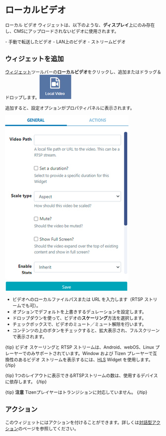 <!--toc=widgets-->

# ローカルビデオ

ローカル ビデオ ウィジェットは、以下のような、**ディスプレイ**上にのみ存在し、CMSにアップロードされないビデオに使用されます。

\- 手動で転送したビデオ
\- LAN上のビデオ
\- ストリームビデオ

## ウィジェットを追加

[ウィジェット](layouts_widgets.html)ツールバーの**ローカルビデオ**をクリックし、追加またはドラッグ＆ドロップします。![Local Video Widget](img\v2_media_localvideo_widget.png)

追加すると、設定オプションがプロパティパネルに表示されます。

![Local Video Add](img/v3.1_media_localvideo_configuration.png)

- ビデオへのローカルファイルパスまたは URL を入力します（RTSP ストリームでも可）。
- オプションでデフォルトを上書きするデュレーションを設定します。
- ドロップダウンを使って、ビデオの**スケーリング**方法を選択します。
- チェックボックスで、ビデオのミュート／ミュート解除を行います。
- コンテンツの上のボタンをチェックすると、拡大表示され、フルスクリーンで表示されます。

{tip}
ビデオ スケーリングと RTSP ストリームは、Android、webOS、Linux プレーヤーでのみサポートされています。Window および Tizen プレーヤーで互換性のあるビデオ ストリームを表示するには、[HLS](media_module_hls.html) Widget を使用します。
{/tip}

{tip}
1つのレイアウトに表示できるRTSPストリームの数は、使用するデバイスに依存します。
{/tip}

{tip}
**注意** Tizenプレイヤーはトランジションに対応していません。
{/tip}

## アクション

このウィジェットにはアクションを付けることができます。詳しくは[対話型アクション](layouts_interactive_actions.html)のページを参照してください。

